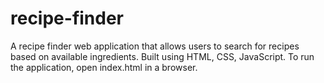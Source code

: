 # recipe-finder

A recipe finder web application that allows users to search for recipes based on available ingredients. Built using HTML, CSS, JavaScript. To run the application, open index.html in a browser.
